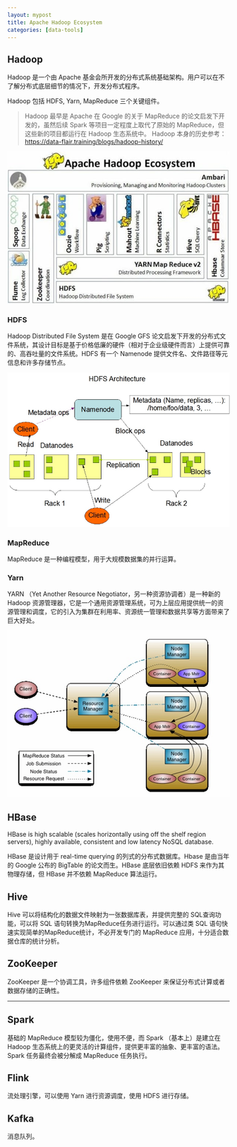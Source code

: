 ```yaml
---
layout: mypost
title: Apache Hadoop Ecosystem
categories: [data-tools]
---
```


## Hadoop

Hadoop 是一个由 Apache 基金会所开发的分布式系统基础架构。用户可以在不了解分布式底层细节的情况下，开发分布式程序。

Hadoop 包括 HDFS, Yarn, MapReduce 三个关键组件。

> Hadoop 最早是 Apache 在 Google 的关于 MapReduce 的论文启发下开发的，虽然后续 Spark 等项目一定程度上取代了原始的 MapReduce，但这些新的项目都运行在 Hadoop 生态系统中。
> Hadoop 本身的历史参考：https://data-flair.training/blogs/hadoop-history/

![](../../posts/2021-tech/hadoop.jpg)


### HDFS

Hadoop Distributed File System 是在 Google GFS 论文启发下开发的分布式文件系统，其设计目标是基于价格低廉的硬件（相对于企业级硬件而言）上提供可靠的、高吞吐量的文件系统。HDFS 有一个 Namenode 提供文件名、文件路径等元信息和许多存储节点。

![](../../posts/2021-tech/hdfs.jpg)


### MapReduce

MapReduce 是一种编程模型，用于大规模数据集的并行运算。

### Yarn

YARN （Yet Another Resource Negotiator，另一种资源协调者）是一种新的 Hadoop 资源管理器，它是一个通用资源管理系统，可为上层应用提供统一的资源管理和调度，它的引入为集群在利用率、资源统一管理和数据共享等方面带来了巨大好处。

![](../../posts/2021-tech/yarn.jpg)

## HBase

HBase is high scalable (scales horizontally using off the shelf region servers), highly available, consistent and low latency NoSQL database. 

HBase 是设计用于 real-time querying 的列式的分布式数据库。Hbase 是由当年的 Google 公布的 BigTable 的论文而生。HBase 底层依旧依赖 HDFS 来作为其物理存储，但 HBase 并不依赖 MapReduce 算法运行。

## Hive

Hive 可以将结构化的数据文件映射为一张数据库表，并提供完整的 SQL查询功能，可以将 SQL 语句转换为MapReduce任务进行运行。可以通过类 SQL 语句快速实现简单的MapReduce统计，不必开发专门的 MapReduce 应用，十分适合数据仓库的统计分析。

## ZooKeeper

ZooKeeper 是一个协调工具，许多组件依赖 ZooKeeper 来保证分布式计算或者数据存储的正确性。

-----

## Spark

基础的 MapReduce 模型较为僵化，使用不便，而 Spark （基本上）是建立在 Hadoop 生态系统上的更灵活的计算组件，提供更丰富的抽象、更丰富的语法。Spark 任务最终会被分解成 MapReduce 任务执行。

## Flink

流处理引擎，可以使用 Yarn 进行资源调度，使用 HDFS 进行存储。

## Kafka

消息队列。

